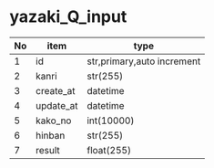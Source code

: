 # yazaki_Q_input

|No|item|type|
|--|--|--|
|1|id|str,primary,auto increment|
|2|kanri|str(255)|
|3|create_at|datetime|
|4|update_at|datetime|
|5|kako_no|int(10000)|
|6|hinban|str(255)|
|7|result|float(255)|
